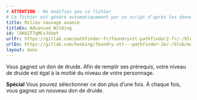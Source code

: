 ```yaml
---
# ATTENTION : Ne modifiez pas ce fichier
# Ce fichier est généré automatiquement par un script d'après les données du module Foundry VTT officiel et de sa traduction
title: Milieu sauvage avancé
titleEn: Advanced Wilding
id: l9K62T7qMCvJXUoY
urlFr: https://gitlab.com/pathfinder-fr/foundryvtt-pathfinder2-fr/-/blob/master/data/feats/l9K62T7qMCvJXUoY.htm
urlEn: https://gitlab.com/hooking/foundry-vtt---pathfinder-2e/-/blob/master/packs/data/feats.db/advanced-wilding.json
layout: dons
---
```

Vous gagnez un don de druide. Afin de remplir ses prérequis, votre niveau de druide est égal à la moitié du niveau de votre personnage. 

**Spécial** Vous pouvez sélectionner ce don plus d’une fois. À chaque fois, vous gagnez un nouveau don de druide.
